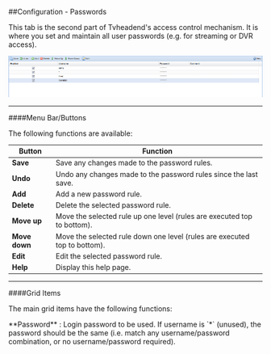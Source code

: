 ##Configuration - Passwords

This tab is the second part of Tvheadend's access control mechanism. It is
where you set and maintain all user passwords (e.g. for streaming or DVR access).

![Passwords](docresources/4.2/configpasswords.png)

---

####Menu Bar/Buttons

The following functions are available:

Button         | Function
---------------|---------
**Save**       | Save any changes made to the password rules.
**Undo**       | Undo any changes made to the password rules since the last save.
**Add**        | Add a new password rule.
**Delete**     | Delete the selected password rule.
**Move up**    | Move the selected rule up one level (rules are executed top to bottom).
**Move down**  | Move the selected rule down one level (rules are executed top to bottom).
**Edit**       | Edit the selected password rule.
**Help**       | Display this help page.

---

####Grid Items

The main grid items have the following functions:

<tvhversion till="4.0">
**Password**
: Login password to be used. If username is `*` (unused), the password
should be the same (i.e. match any username/password combination, or no
username/password required).
</tvhversion>
